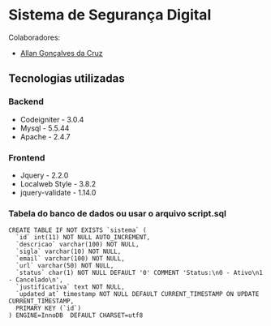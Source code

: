 # Sistema de Segurança Digital


Colaboradores:

* [Allan Gonçalves da Cruz](https://github.com/Allangcruz)

## Tecnologias utilizadas

### Backend
* Codeigniter - 3.0.4
* Mysql - 5.5.44
* Apache - 2.4.7

### Frontend
* Jquery - 2.2.0
* Localweb Style - 3.8.2
* jquery-validate - 1.14.0


### Tabela do banco de dados ou usar o arquivo script.sql
```
CREATE TABLE IF NOT EXISTS `sistema` (
  `id` int(11) NOT NULL AUTO_INCREMENT,
  `descricao` varchar(100) NOT NULL,
  `sigla` varchar(10) NOT NULL,
  `email` varchar(100) NOT NULL,
  `url` varchar(50) NOT NULL,
  `status` char(1) NOT NULL DEFAULT '0' COMMENT 'Status:\n0 - Ativo\n1 - Cancelado\n',
  `justificativa` text NOT NULL,
  `updated_at` timestamp NOT NULL DEFAULT CURRENT_TIMESTAMP ON UPDATE CURRENT_TIMESTAMP,
  PRIMARY KEY (`id`)
) ENGINE=InnoDB  DEFAULT CHARSET=utf8

```